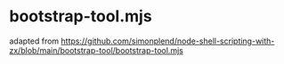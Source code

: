 # bootstrap-tool.mjs

adapted from https://github.com/simonplend/node-shell-scripting-with-zx/blob/main/bootstrap-tool/bootstrap-tool.mjs

